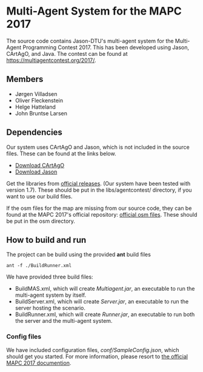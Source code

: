 # Multi-Agent System for the MAPC 2017

The source code contains Jason-DTU's multi-agent system for the Multi-Agent Programming Contest 2017. This has been developed using Jason, CArtAgO, and Java. The contest can be found at https://multiagentcontest.org/2017/.

## Members 
* Jørgen Villadsen
* Oliver Fleckenstein
* Helge Hatteland
* John Bruntse Larsen


## Dependencies 
Our system uses CArtAgO and Jason, which is not included in the source files. These can be found at the links below.  
* [Download CArtAgO](https://sourceforge.net/projects/cartago/files/cartago/2.0/cartago-2.0.1.zip/download)
* [Download Jason](https://sourceforge.net/projects/jason/files/)

Get the libraries from [official releases](https://github.com/agentcontest/massim/releases). (Our system have been tested with version 1.7). These should be put in the libs/agentcontest/ directory, if you want to use our build files. 

If the osm files for the map are missing from our source code, they can be found at the MAPC 2017's official repository: [official osm files](https://github.com/agentcontest/massim/tree/master/server/osm). These should be put in the osm directory. 

## How to build and run
The project can be build using the provided **ant** build files 

```
ant -f ./BuildRunner.xml
```

We have provided three build files: 
* BuildMAS.xml, which will create *Multiagent.jar*, an executable to run the multi-agent system by itself.
* BuildServer.xml, which will create *Server.jar*, an executable to run the server hosting the scenario.
* BuildRunner.xml, which will create *Runner.jar*, an executable to run both the server and the multi-agent system. 

### Config files
We have included configuration files, *conf/SampleConfig.json*, which should get you started. For more information, please resort to [the official MAPC 2017 documention](https://github.com/agentcontest/massim/blob/master/docs/eismassim.md).
